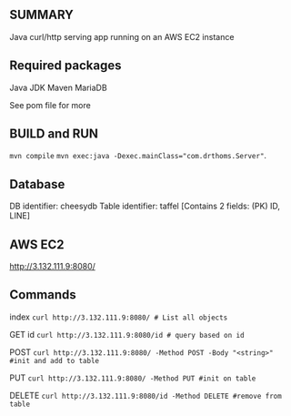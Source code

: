 ## SUMMARY
Java curl/http serving app running on an AWS EC2 instance

## Required packages
Java JDK
Maven
MariaDB

See pom file for more

## BUILD and RUN
`mvn compile`
`mvn exec:java -Dexec.mainClass="com.drthoms.Server"`.  

## Database
DB identifier: cheesydb
Table identifier: taffel [Contains 2 fields: (PK) ID, LINE]

## AWS EC2
http://3.132.111.9:8080/

## Commands
index
`curl http://3.132.111.9:8080/ # List all objects`

GET id
`curl http://3.132.111.9:8080/id # query based on id`

POST
`curl http://3.132.111.9:8080/ -Method POST -Body "<string>" #init and add to table`

PUT
`curl http://3.132.111.9:8080/ -Method PUT #init on table`

DELETE
`curl http://3.132.111.9:8080/id -Method DELETE #remove from table`

